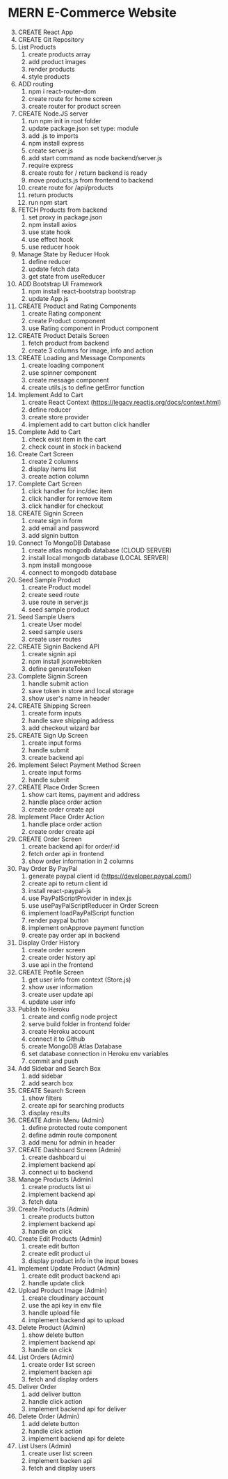 # MERN E-Commerce Website

3.  CREATE React App
4.  CREATE Git Repository
5.  List Products
    1. create products array
    2. add product images
    3. render products
    4. style products
6.  ADD routing
    1. npm i react-router-dom
    2. create route for home screen
    3. create router for product screen
7.  CREATE Node.JS server
    1. run npm init in root folder
    2. update package.json set type: module
    3. add .js to imports
    4. npm install express
    5. create server.js
    6. add start command as node backend/server.js
    7. require express
    8. create route for / return backend is ready
    9. move products.js from frontend to backend
    10. create route for /api/products
    11. return products
    12. run npm start
8.  FETCH Products from backend
    1. set proxy in package.json
    2. npm install axios
    3. use state hook
    4. use effect hook
    5. use reducer hook
9.  Manage State by Reducer Hook
    1. define reducer
    2. update fetch data
    3. get state from useReducer
10. ADD Bootstrap UI Framework
    1. npm install react-bootstrap bootstrap
    2. update App.js
11. CREATE Product and Rating Components
    1. create Rating component
    2. create Product component
    3. use Rating component in Product component
12. CREATE Product Details Screen
    1. fetch product from backend
    2. create 3 columns for image, info and action
13. CREATE Loading and Message Components
    1. create loading component
    2. use spinner component
    3. create message component
    4. create utils.js to define getError function
14. Implement Add to Cart
    1. create React Context (https://legacy.reactjs.org/docs/context.html)
    2. define reducer
    3. create store provider
    4. implement add to cart button click handler
15. Complete Add to Cart
    1. check exist item in the cart
    2. check count in stock in backend
16. Create Cart Screen
    1. create 2 columns
    2. display items list
    3. create action column
17. Complete Cart Screen
    1. click handler for inc/dec item
    2. click handler for remove item
    3. click handler for checkout
18. CREATE Signin Screen
    1. create sign in form
    2. add email and password
    3. add signin button
19. Connect To MongoDB Database
    1. create atlas mongodb database (CLOUD SERVER)
    2. install local mongodb database (LOCAL SERVER)
    3. npm install mongoose
    4. connect to mongodb database
20. Seed Sample Product
    1. create Product model
    2. create seed route
    3. use route in server.js
    4. seed sample product
21. Seed Sample Users
    1. create User model
    2. seed sample users
    3. create user routes
22. CREATE Signin Backend API
    1. create signin api
    2. npm install jsonwebtoken
    3. define generateToken
23. Complete Signin Screen
    1. handle submit action
    2. save token in store and local storage
    3. show user's name in header
24. CREATE Shipping Screen
    1. create form inputs
    2. handle save shipping address
    3. add checkout wizard bar
25. CREATE Sign Up Screen
    1. create input forms
    2. handle submit
    3. create backend api
26. Implement Select Payment Method Screen
    1. create input forms
    2. handle submit
27. CREATE Place Order Screen
    1. show cart items, payment and address
    2. handle place order action
    3. create order create api
28. Implement Place Order Action
    1. handle place order action
    2. create order create api
29. CREATE Order Screen
    1. create backend api for order/:id
    2. fetch order api in frontend
    3. show order information in 2 columns
30. Pay Order By PayPal
    1. generate paypal client id (https://developer.paypal.com/)
    2. create api to return client id
    3. install react-paypal-js
    4. use PayPalScriptProvider in index.js
    5. use usePayPalScriptReducer in Order Screen
    6. implement loadPayPalScript function
    7. render paypal button
    8. implement onApprove payment function
    9. create pay order api in backend
31. Display Order History
    1. create order screen
    2. create order history api
    3. use api in the frontend
32. CREATE Profile Screen
    1. get user info from context (Store.js)
    2. show user information
    3. create user update api
    4. update user info
33. Publish to Heroku
    1. create and config node project
    2. serve build folder in frontend folder
    3. create Heroku account
    4. connect it to Github
    5. create MongoDB Atlas Database
    6. set database connection in Heroku env variables
    7. commit and push
34. Add Sidebar and Search Box
    1. add sidebar
    2. add search box
35. CREATE Search Screen
    1. show filters
    2. create api for searching products
    3. display results
36. CREATE Admin Menu (Admin)
    1. define protected route component
    2. define admin route component
    3. add menu for admin in header
37. CREATE Dashboard Screen (Admin)
    1. create dashboard ui
    2. implement backend api
    3. connect ui to backend
38. Manage Products (Admin)
    1. create products list ui
    2. implement backend api
    3. fetch data
39. Create Products (Admin)
    1. create products button
    2. implement backend api
    3. handle on click
40. Create Edit Products (Admin)
    1. create edit button
    2. create edit product ui
    3. display product info in the input boxes
41. Implement Update Product (Admin)
    1. create edit product backend api
    2. handle update click
42. Upload Product Image (Admin)
    1. create cloudinary account
    2. use the api key in env file
    3. handle upload file
    4. implement backend api to upload
43. Delete Product (Admin)
    1. show delete button
    2. implement backend api
    3. handle on click
44. List Orders (Admin)
    1. create order list screen
    2. implement backen api
    3. fetch and display orders
45. Deliver Order
    1. add deliver button
    2. handle click action
    3. implement backend api for deliver
46. Delete Order (Admin)
    1. add delete button
    2. handle click action
    3. implement backend api for delete
47. List Users (Admin)
    1. create user list screen
    2. implement backen api
    3. fetch and display users
